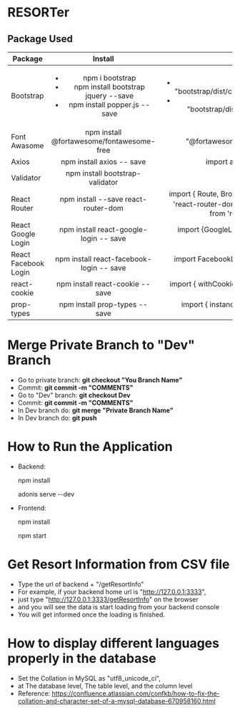 # RESORTer

## Package Used

| Package        | Install           | Import  |
| -------------  |:-------------:    | -----:  |
| Bootstrap | <ul><li>npm i bootstrap</li><li>npm install bootstrap jquery --save</li><li>npm install popper.js --save</li></ul> | <ul><li>import "bootstrap/dist/css/bootstrap.css";</li><li>import "bootstrap/dist/js/bootstrap.js";</li></ul>|
| Font Awasome | npm install @fortawesome/fontawesome-free | import "@fortawesome/fontawesome-free/css/all.css";|
| Axios | npm install axios -- save | import axios from "axios";|
| Validator | npm install bootstrap-validator |
|  React Router | npm install --save react-router-dom | import { Route, BrowserRouter } from 'react-router-dom'；import { Link } from 'react-router-dom'
| React Google Login | npm install react-google-login -- save | import {GoogleLogin} from 'react-google-login';|
| React Facebook Login | npm install react-facebook-login -- save | import FacebookLogin from 'react-facebook-login';|
| react-cookie | npm install react-cookie -- save | import { withCookies, Cookies } from 'react-cookie';|
| prop-types | npm install prop-types -- save | import { instanceOf } from 'prop-types';|

# Merge Private Branch to "Dev" Branch
- Go to private branch: __git checkout "You Branch Name"__ 
- Commit:               __git commit -m "COMMENTS"__
- Go to "Dev" branch:   __git checkout Dev__
- Commit:               __git commit -m "COMMENTS"__
- In Dev branch do:     __git merge "Private Branch Name"__
- In Dev branch do:     __git push__

# How to Run the Application
<ul><li>Backend:<p>npm install</p><p>adonis serve --dev</p></li><li>Frontend:<p>npm install</p><p>npm start</p></li></ul> 

# Get Resort Information from CSV file
- Type the url of backend + "/getResortInfo" 
- For example, if your backend home url is "http://127.0.0.1:3333",
- just type "http://127.0.0.1:3333/getResortInfo" on the browser
- and you will see the data is start loading from your backend console
- You will get informed once the loading is finished.

# How to display different languages properly in the database
- Set the Collation in MySQL as "utf8_unicode_ci", 
- at The database level, The table level, and the column level
- Reference: 
https://confluence.atlassian.com/confkb/how-to-fix-the-collation-and-character-set-of-a-mysql-database-670958160.html


